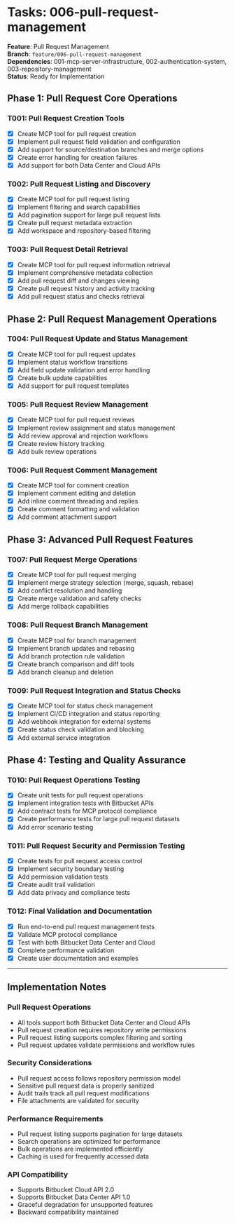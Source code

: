 # Tasks: 006-pull-request-management

**Feature**: Pull Request Management  
**Branch**: `feature/006-pull-request-management`  
**Dependencies**: 001-mcp-server-infrastructure, 002-authentication-system, 003-repository-management  
**Status**: Ready for Implementation

## Phase 1: Pull Request Core Operations

### T001: Pull Request Creation Tools
- [x] Create MCP tool for pull request creation
- [x] Implement pull request field validation and configuration
- [x] Add support for source/destination branches and merge options
- [x] Create error handling for creation failures
- [x] Add support for both Data Center and Cloud APIs

### T002: Pull Request Listing and Discovery
- [x] Create MCP tool for pull request listing
- [x] Implement filtering and search capabilities
- [x] Add pagination support for large pull request lists
- [x] Create pull request metadata extraction
- [x] Add workspace and repository-based filtering

### T003: Pull Request Detail Retrieval
- [x] Create MCP tool for pull request information retrieval
- [x] Implement comprehensive metadata collection
- [x] Add pull request diff and changes viewing
- [x] Create pull request history and activity tracking
- [x] Add pull request status and checks retrieval

## Phase 2: Pull Request Management Operations

### T004: Pull Request Update and Status Management
- [x] Create MCP tool for pull request updates
- [x] Implement status workflow transitions
- [x] Add field update validation and error handling
- [x] Create bulk update capabilities
- [x] Add support for pull request templates

### T005: Pull Request Review Management
- [x] Create MCP tool for pull request reviews
- [x] Implement review assignment and status management
- [x] Add review approval and rejection workflows
- [x] Create review history tracking
- [x] Add bulk review operations

### T006: Pull Request Comment Management
- [x] Create MCP tool for comment creation
- [x] Implement comment editing and deletion
- [x] Add inline comment threading and replies
- [x] Create comment formatting and validation
- [x] Add comment attachment support

## Phase 3: Advanced Pull Request Features

### T007: Pull Request Merge Operations
- [x] Create MCP tool for pull request merging
- [x] Implement merge strategy selection (merge, squash, rebase)
- [x] Add conflict resolution and handling
- [x] Create merge validation and safety checks
- [x] Add merge rollback capabilities

### T008: Pull Request Branch Management
- [x] Create MCP tool for branch management
- [x] Implement branch updates and rebasing
- [x] Add branch protection rule validation
- [x] Create branch comparison and diff tools
- [x] Add branch cleanup and deletion

### T009: Pull Request Integration and Status Checks
- [x] Create MCP tool for status check management
- [x] Implement CI/CD integration and status reporting
- [x] Add webhook integration for external systems
- [x] Create status check validation and blocking
- [x] Add external service integration

## Phase 4: Testing and Quality Assurance

### T010: Pull Request Operations Testing
- [x] Create unit tests for pull request operations
- [x] Implement integration tests with Bitbucket APIs
- [x] Add contract tests for MCP protocol compliance
- [x] Create performance tests for large pull request datasets
- [x] Add error scenario testing

### T011: Pull Request Security and Permission Testing
- [x] Create tests for pull request access control
- [x] Implement security boundary testing
- [x] Add permission validation tests
- [x] Create audit trail validation
- [x] Add data privacy and compliance tests

### T012: Final Validation and Documentation
- [x] Run end-to-end pull request management tests
- [x] Validate MCP protocol compliance
- [x] Test with both Bitbucket Data Center and Cloud
- [x] Complete performance validation
- [x] Create user documentation and examples

---

## Implementation Notes

### Pull Request Operations
- All tools support both Bitbucket Data Center and Cloud APIs
- Pull request creation requires repository write permissions
- Pull request listing supports complex filtering and sorting
- Pull request updates validate permissions and workflow rules

### Security Considerations
- Pull request access follows repository permission model
- Sensitive pull request data is properly sanitized
- Audit trails track all pull request modifications
- File attachments are validated for security

### Performance Requirements
- Pull request listing supports pagination for large datasets
- Search operations are optimized for performance
- Bulk operations are implemented efficiently
- Caching is used for frequently accessed data

### API Compatibility
- Supports Bitbucket Cloud API 2.0
- Supports Bitbucket Data Center API 1.0
- Graceful degradation for unsupported features
- Backward compatibility maintained
